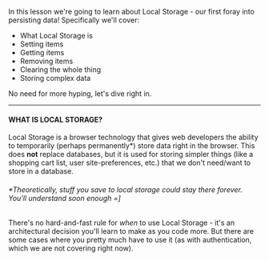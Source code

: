
In this lesson we're going to learn about Local Storage - our first foray into persisting data! Specifically we'll cover:

  

-   What Local Storage is
-   Setting items
-   Getting items
-   Removing items
-   Clearing the whole thing
-   Storing complex data

  

No need for more hyping, let's dive right in.

  

----------

  

#### **WHAT IS LOCAL STORAGE?**

  

Local Storage is a browser technology that gives web developers the ability to temporarily (perhaps permanently*) store data right in the browser. This does **not** replace databases, but it is used for storing simpler things (like a shopping cart list, user site-preferences, etc.) that we don't need/want to store in a database.

###### *Theoretically, stuff you save to local storage could stay there forever. You'll understand soon enough =]

  

There's no hard-and-fast rule for _when_ to use Local Storage - it's an architectural decision you'll learn to make as you code more. But there are some cases where you pretty much have to use it (as with authentication, which we are not covering right now).